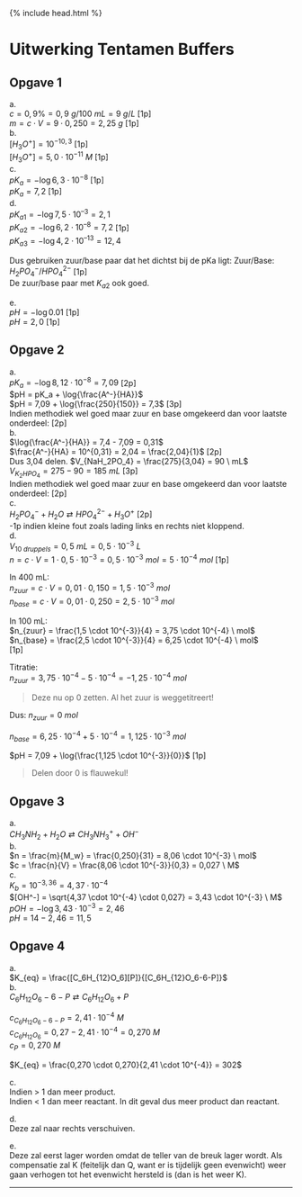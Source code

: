 {% include head.html %}

# Uitwerking Tentamen Buffers

## Opgave 1
a.  
$c = 0,9\% = 0,9 \ g/100 \ mL = 9 \ g/L$ [1p]  
$m = c \cdot V = 9 \cdot 0,250 = 2,25 \ g$ [1p]  
b.  
$[H_3O^+] = 10^{-10,3}$ [1p]  
$[H_3O^+] = 5,0 \cdot 10^{-11} \ M$ [1p]  
c.  
$pK_a = -\log{6,3 \cdot 10^{-8}}$ [1p]  
$pK_a = 7,2$ [1p]  
d.  
$pK_{a1} = -\log{7,5 \cdot 10^{–3}} = 2,1$  
$pK_{a2} = -\log{6,2 \cdot 10^{–8}} = 7,2$ [1p]  
$pK_{a3} = -\log{4,2 \cdot 10^{–13}} = 12,4$  

Dus gebruiken zuur/base paar dat het dichtst bij de pKa ligt:
Zuur/Base:
$H_2PO_4^-/HPO_4^{2-}$ [1p]  
De zuur/base paar met $K_{a2}$ ook goed.  

e.  
$pH = -\log{0.01}$ [1p]  
$pH  = 2,0$ [1p]  

## Opgave 2

a.  
$pK_a = -\log{8,12 \cdot 10^{-8}} = 7,09$ [2p]  
$pH = pK_a + \log{\frac{A^-}{HA}}$  
$pH = 7,09 + \log{\frac{250}{150}} = 7,3$ [3p]  
Indien methodiek wel goed maar zuur en base omgekeerd dan voor laatste onderdeel: [2p]  
b.  
$\log{\frac{A^-}{HA}} = 7,4 - 7,09 = 0,31$  
$\frac{A^-}{HA} = 10^{0,31} = 2,04 = \frac{2,04}{1}$ [2p]  
Dus 3,04 delen.
$V_{NaH_2PO_4} = \frac{275}{3,04} = 90 \ mL$  
$V_{K_2HPO_4} = 275 - 90 = 185 \ mL$ [3p]  
Indien methodiek wel goed maar zuur en base omgekeerd dan voor laatste onderdeel: [2p]  
c.  
$H_2PO_4^- + H_2O \rightleftarrows HPO_4^{2-} + H_3O^+$ [2p]  
-1p indien kleine fout zoals lading links en rechts niet kloppend.  
d.  
$V_{10 \ druppels} = 0,5 \ mL = 0,5 \cdot 10^{-3} \ L$  
$n = c \cdot V = 1 \cdot 0,5 \cdot 10^{-3} = 0,5 \cdot 10^{-3} \ mol = 5 \cdot 10^{-4} \ mol$ [1p]  

In 400 mL:  
$n_{zuur} = c \cdot V = 0,01 \cdot 0,150 = 1,5 \cdot 10^{-3} \ mol$  
$n_{base} = c \cdot V = 0,01 \cdot 0,250 = 2,5 \cdot 10^{-3} \ mol$  

In 100 mL:  
$n_{zuur} = \frac{1,5 \cdot 10^{-3}}{4} = 3,75 \cdot 10^{-4} \ mol$  
$n_{base} = \frac{2,5 \cdot 10^{-3}}{4} = 6,25 \cdot 10^{-4} \ mol$  
[1p]  

Titratie:  
$n_{zuur} = 3,75 \cdot 10^{-4} - 5 \cdot 10^{-4} = -1,25 \cdot 10^{-4} \ mol$  
>Deze nu op 0 zetten. Al het zuur is weggetitreert!  

Dus:
$n_{zuur} = 0 \ mol$  

$n_{base} = 6,25 \cdot 10^{-4} + 5 \cdot 10^{-4} = 1,125 \cdot 10^{-3} \ mol$  

$pH = 7,09 + \log{\frac{1,125 \cdot 10^{-3}}{0}}$ [1p]  

>Delen door 0 is flauwekul!  


## Opgave 3

a.  
$CH_3NH_2 + H_2O \rightleftarrows CH_3NH_3^+ + OH^-$  
b.  
$n = \frac{m}{M_w} = \frac{0,250}{31} = 8,06 \cdot 10^{-3} \ mol$  
$c = \frac{n}{V} = \frac{8,06 \cdot 10^{-3}}{0,3} = 0,027 \ M$  
c.  
$K_b = 10^{-3,36} = 4,37 \cdot 10^{-4}$  
$[OH^-] = \sqrt{4,37 \cdot 10^{-4} \cdot 0,027} = 3,43 \cdot 10^{-3} \ M$  
$pOH = -\log{3,43 \cdot 10^{-3}} = 2,46$  
$pH = 14 - 2,46 = 11,5$  

## Opgave 4

a.  
$K_{eq} = \frac{[C_6H_{12}O_6][P]}{[C_6H_{12}O_6-6-P]}$  
b.  
$C_6H_{12}O_6-6-P \rightleftarrows C_6H_{12}O_6 + P$  

$c_{C_6H_{12}O_6-6-P} = 2,41 \cdot 10^{-4} \ M$  
$c_{C_6H_{12}O_6} = 0,27 - 2,41 \cdot 10^{-4} = 0,270\ M$  
$c_P = 0,270 \ M$  

$K_{eq} = \frac{0,270 \cdot 0,270}{2,41 \cdot 10^{-4}} = 302$  

c.  
Indien > 1 dan meer product.  
Indien < 1 dan meer reactant.
In dit geval dus meer product dan reactant.  

d.  
Deze zal naar rechts verschuiven.  

e.  
Deze zal eerst lager worden omdat de teller van de breuk lager wordt. Als compensatie zal K (feitelijk dan Q, want er is tijdelijk geen evenwicht) weer gaan verhogen tot het evenwicht hersteld is (dan is het weer K).  

---
